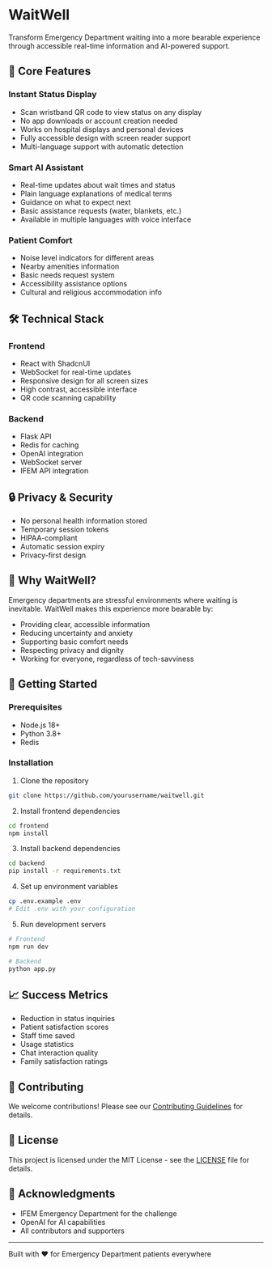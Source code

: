 # WaitWell

Transform Emergency Department waiting into a more bearable experience through accessible real-time information and AI-powered support.

## 🌟 Core Features

### Instant Status Display
- Scan wristband QR code to view status on any display
- No app downloads or account creation needed
- Works on hospital displays and personal devices
- Fully accessible design with screen reader support
- Multi-language support with automatic detection

### Smart AI Assistant
- Real-time updates about wait times and status
- Plain language explanations of medical terms
- Guidance on what to expect next
- Basic assistance requests (water, blankets, etc.)
- Available in multiple languages with voice interface

### Patient Comfort
- Noise level indicators for different areas
- Nearby amenities information
- Basic needs request system
- Accessibility assistance options
- Cultural and religious accommodation info

## 🛠 Technical Stack

### Frontend
- React with ShadcnUI
- WebSocket for real-time updates
- Responsive design for all screen sizes
- High contrast, accessible interface
- QR code scanning capability

### Backend
- Flask API
- Redis for caching
- OpenAI integration
- WebSocket server
- IFEM API integration

## 🔒 Privacy & Security
- No personal health information stored
- Temporary session tokens
- HIPAA-compliant
- Automatic session expiry
- Privacy-first design

## 🎯 Why WaitWell?

Emergency departments are stressful environments where waiting is inevitable. WaitWell makes this experience more bearable by:
- Providing clear, accessible information
- Reducing uncertainty and anxiety
- Supporting basic comfort needs
- Respecting privacy and dignity
- Working for everyone, regardless of tech-savviness

## 🚀 Getting Started

### Prerequisites
- Node.js 18+
- Python 3.8+
- Redis

### Installation
1. Clone the repository
```bash
git clone https://github.com/yourusername/waitwell.git
```

2. Install frontend dependencies
```bash
cd frontend
npm install
```

3. Install backend dependencies
```bash
cd backend
pip install -r requirements.txt
```

4. Set up environment variables
```bash
cp .env.example .env
# Edit .env with your configuration
```

5. Run development servers
```bash
# Frontend
npm run dev

# Backend
python app.py
```

## 📈 Success Metrics
- Reduction in status inquiries
- Patient satisfaction scores
- Staff time saved
- Usage statistics
- Chat interaction quality
- Family satisfaction ratings

## 🤝 Contributing
We welcome contributions! Please see our [Contributing Guidelines](CONTRIBUTING.md) for details.

## 📄 License
This project is licensed under the MIT License - see the [LICENSE](LICENSE) file for details.

## 🙏 Acknowledgments
- IFEM Emergency Department for the challenge
- OpenAI for AI capabilities
- All contributors and supporters

---
Built with ❤️ for Emergency Department patients everywhere
